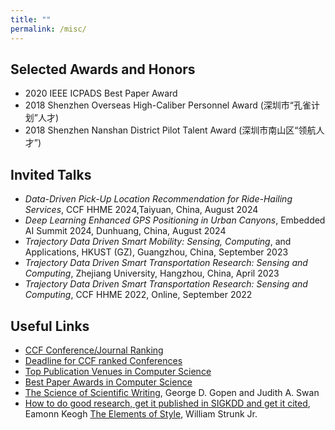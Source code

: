 ```yaml
---
title: ""
permalink: /misc/
---
```


## Selected Awards and Honors

* 2020 IEEE ICPADS Best Paper Award
* 2018 Shenzhen Overseas High-Caliber Personnel Award (深圳市“孔雀计划”人才)
* 2018 Shenzhen Nanshan District Pilot Talent Award (深圳市南山区“领航人才”)

## Invited Talks
* _Data-Driven Pick-Up Location Recommendation for Ride-Hailing Services_, CCF HHME 2024,Taiyuan, China, August 2024 
* _Deep Learning Enhanced GPS Positioning in Urban Canyons_, Embedded AI Summit 2024, Dunhuang, China, August 2024 
* _Trajectory Data Driven Smart Mobility: Sensing, Computing_, and Applications, HKUST (GZ), Guangzhou, China, September 2023  
* _Trajectory Data Driven Smart Transportation Research: Sensing and Computing_, Zhejiang University, Hangzhou, China, April 2023   
* _Trajectory Data Driven Smart Transportation Research: Sensing and Computing_, CCF HHME 2022, Online, September 2022   

## Useful Links

* [CCF Conference/Journal Ranking](https://www.ccf.org.cn/Academic_Evaluation/By_category/)
* [Deadline for CCF ranked Conferences](https://ccfddl.github.io/)
* [Top Publication Venues in Computer Science](https://www.cs.cornell.edu/andru/csconf.html)
* [Best Paper Awards in Computer Science](https://jeffhuang.com/best_paper_awards/#pods)
* [The Science of Scientific Writing](https://cseweb.ucsd.edu/~swanson/papers/science-of-writing.pdf), George D. Gopen and Judith A. Swan
* [How to do good research, get it published in SIGKDD and get it cited](https://www.cs.ucr.edu/~eamonn/Keogh_SIGKDD09_tutorial.pdf), Eamonn Keogh
[The Elements of Style](https://faculty.washington.edu/heagerty/Courses/b572/public/StrunkWhite.pdf), William Strunk Jr.


<!--
<br />
<br />

<div style="float:right">
<a href="https://clustrmaps.com/site/1bqeu"  title="Visit tracker" ><img src="//www.clustrmaps.com/map_v2.png?d=28WI0twzaQdhIK84jFxPVamYvQvzwJHcf7aDEG_2Tts&cl=ffffff" /></a>
</div>
-->